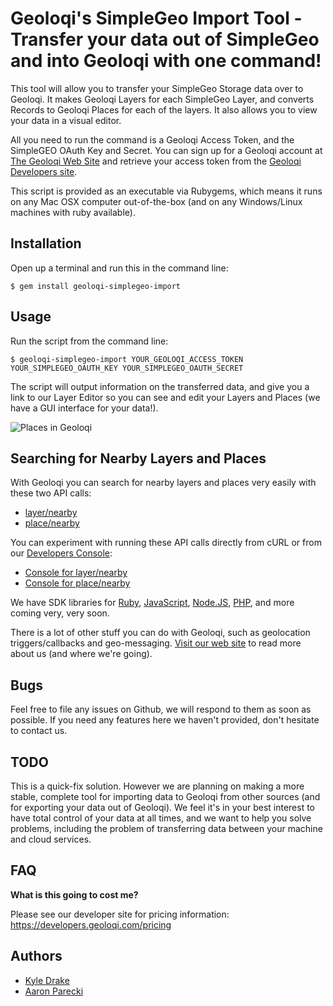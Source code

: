 # Geoloqi's SimpleGeo Import Tool - Transfer your data out of SimpleGeo and into Geoloqi with one command!
This tool will allow you to transfer your SimpleGeo Storage data over to Geoloqi. It makes Geoloqi Layers for each SimpleGeo Layer, and converts Records to Geoloqi Places for each of the layers. It also allows you to view your data in a visual editor. 

All you need to run the command is a Geoloqi Access Token, and the SimpleGEO OAuth Key and Secret. You can sign up for a Geoloqi account at [The Geoloqi Web Site](https://geoloqi.com) and retrieve your access token from the [Geoloqi Developers site](https://developers.geoloqi.com).

This script is provided as an executable via Rubygems, which means it runs on any Mac OSX computer out-of-the-box (and on any Windows/Linux machines with ruby available).

## Installation 
Open up a terminal and run this in the command line:

    $ gem install geoloqi-simplegeo-import
    
## Usage
Run the script from the command line:

    $ geoloqi-simplegeo-import YOUR_GEOLOQI_ACCESS_TOKEN YOUR_SIMPLEGEO_OAUTH_KEY YOUR_SIMPLEGEO_OAUTH_SECRET
    
The script will output information on the transferred data, and give you a link to our Layer Editor so you can see and edit your Layers and Places (we have a GUI interface for your data!).

![Places in Geoloqi](http://farm8.staticflickr.com/7007/6692890167_ac80f026dd_z.jpg "Places in Geoloqi")

## Searching for Nearby Layers and Places
With Geoloqi you can search for nearby layers and places very easily with these two API calls:

* [layer/nearby](https://developers.geoloqi.com/api/layer/nearby)
* [place/nearby](https://developers.geoloqi.com/api/place/nearby)

You can experiment with running these API calls directly from cURL or from our [Developers Console](https://developers.geoloqi.com):

* [Console for layer/nearby](https://developers.geoloqi.com/console?method=layer/nearby)
* [Console for place/nearby](https://developers.geoloqi.com/console?method=place/nearby)

We have SDK libraries for [Ruby](https://github.com/geoloqi/geoloqi-ruby), [JavaScript](https://github.com/geoloqi/geoloqi-js), [Node.JS](https://github.com/geoloqi/geoloqi-node), [PHP](https://github.com/geoloqi/geoloqi-sdk-php), and more coming very, very soon.

There is a lot of other stuff you can do with Geoloqi, such as geolocation triggers/callbacks and geo-messaging. [Visit our web site](https://geoloqi.com) to read more about us (and where we're going).

## Bugs
Feel free to file any issues on Github, we will respond to them as soon as possible. If you need any features here we haven't provided, don't hesitate to contact us.

## TODO
This is a quick-fix solution. However we are planning on making a more stable, complete tool for importing data to Geoloqi from other sources (and for exporting your data out of Geoloqi). We feel it's in your best interest to have total control of your data at all times, and we want to help you solve problems, including the problem of transferring data between your machine and cloud services.

## FAQ
**What is this going to cost me?**

Please see our developer site for pricing information: https://developers.geoloqi.com/pricing

## Authors
* [Kyle Drake](https://github.com/kyledrake)
* [Aaron Parecki](https://github.com/aaronpk)